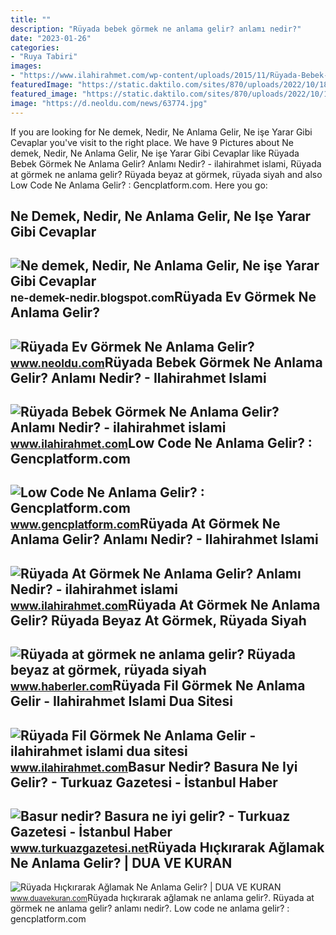 ```yaml
---
title: ""
description: "Rüyada bebek görmek ne anlama gelir? anlamı nedir?"
date: "2023-01-26"
categories:
- "Ruya Tabiri"
images:
- "https://www.ilahirahmet.com/wp-content/uploads/2015/11/Rüyada-Bebek-Görmek-Ne-Anlama-Gelir.jpg"
featuredImage: "https://static.daktilo.com/sites/870/uploads/2022/10/18/saglikhd.jpg"
featured_image: "https://static.daktilo.com/sites/870/uploads/2022/10/18/saglikhd.jpg"
image: "https://d.neoldu.com/news/63774.jpg"
---
```


If you are looking for Ne demek, Nedir, Ne Anlama Gelir, Ne işe Yarar Gibi Cevaplar you've visit to the right place. We have 9 Pictures about Ne demek, Nedir, Ne Anlama Gelir, Ne işe Yarar Gibi Cevaplar like Rüyada Bebek Görmek Ne Anlama Gelir? Anlamı Nedir? - ilahirahmet islami, Rüyada at görmek ne anlama gelir? Rüyada beyaz at görmek, rüyada siyah and also Low Code Ne Anlama Gelir? : Gencplatform.com. Here you go:

Ne Demek, Nedir, Ne Anlama Gelir, Ne Işe Yarar Gibi Cevaplar
------------------------------------------------------------

 ![Ne demek, Nedir, Ne Anlama Gelir, Ne işe Yarar Gibi Cevaplar](https://2.bp.blogspot.com/-pOxI32MXf1s/UcmTCU-2hxI/AAAAAAAAAL0/tTaoEUV03g0/s1600/Çoklu+Ortam+(Multimedya)+Nedir,+Ne+demektir,+Ne+anlama+gelir,+ne+işe+yarar.jpg) <small>ne-demek-nedir.blogspot.com</small>Rüyada Ev Görmek Ne Anlama Gelir?
---------------------------------

 ![Rüyada Ev Görmek Ne Anlama Gelir?](https://d.neoldu.com/news/63774.jpg) <small>www.neoldu.com</small>Rüyada Bebek Görmek Ne Anlama Gelir? Anlamı Nedir? - Ilahirahmet Islami
-----------------------------------------------------------------------

 ![Rüyada Bebek Görmek Ne Anlama Gelir? Anlamı Nedir? - ilahirahmet islami](https://www.ilahirahmet.com/wp-content/uploads/2015/11/Rüyada-Bebek-Görmek-Ne-Anlama-Gelir.jpg) <small>www.ilahirahmet.com</small>Low Code Ne Anlama Gelir? : Gencplatform.com
--------------------------------------------

 ![Low Code Ne Anlama Gelir? : Gencplatform.com](https://www.gencplatform.com/asset/image/article/paper002.jpg) <small>www.gencplatform.com</small>Rüyada At Görmek Ne Anlama Gelir? Anlamı Nedir? - Ilahirahmet Islami
--------------------------------------------------------------------

 ![Rüyada At Görmek Ne Anlama Gelir? Anlamı Nedir? - ilahirahmet islami](https://www.ilahirahmet.com/wp-content/uploads/2015/11/Rüyada-At-Görmek-Ne-Anlama-Gelir.jpg) <small>www.ilahirahmet.com</small>Rüyada At Görmek Ne Anlama Gelir? Rüyada Beyaz At Görmek, Rüyada Siyah
----------------------------------------------------------------------

 ![Rüyada at görmek ne anlama gelir? Rüyada beyaz at görmek, rüyada siyah](https://foto.haberler.com/haber/2019/10/30/ruyada-at-gormek-ne-anlama-gelir-12566959_7097_m.jpg) <small>www.haberler.com</small>Rüyada Fil Görmek Ne Anlama Gelir - Ilahirahmet Islami Dua Sitesi
-----------------------------------------------------------------

 ![Rüyada Fil Görmek Ne Anlama Gelir - ilahirahmet islami dua sitesi](https://www.ilahirahmet.com/wp-content/uploads/2015/12/Rüyada-Fil-Görmek-Ne-Anlama-Gelir.jpg) <small>www.ilahirahmet.com</small>Basur Nedir? Basura Ne Iyi Gelir? - Turkuaz Gazetesi - İstanbul Haber
---------------------------------------------------------------------

 ![Basur nedir? Basura ne iyi gelir? - Turkuaz Gazetesi - İstanbul Haber](https://static.daktilo.com/sites/870/uploads/2022/10/18/saglikhd.jpg) <small>www.turkuazgazetesi.net</small>Rüyada Hıçkırarak Ağlamak Ne Anlama Gelir? | DUA VE KURAN
---------------------------------------------------------

 ![Rüyada Hıçkırarak Ağlamak Ne Anlama Gelir? | DUA VE KURAN](https://www.duavekuran.com/wp-content/uploads/2020/06/Ruyada-Hickirarak-Aglamak-Ne-Anlama-Gelir.jpg) <small>www.duavekuran.com</small>Rüyada hıçkırarak ağlamak ne anlama gelir?. Rüyada at görmek ne anlama gelir? anlamı nedir?. Low code ne anlama gelir? : gencplatform.com
